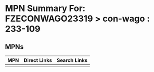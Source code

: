 



# MPN Summary For: FZECONWAGO23319 > con-wago : 233-109

## MPNs
  

|MPN|Direct Links|Search Links|
| :--- | :--- | :--- |
||||
